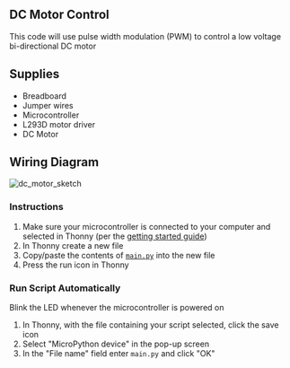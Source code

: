 ## DC Motor Control
This code will use pulse width modulation (PWM) to control a low voltage bi-directional DC motor 

## Supplies
- Breadboard
- Jumper wires
- Microcontroller
- L293D motor driver
- DC Motor

## Wiring Diagram
![dc_motor_sketch](https://github.com/modern-maker/starter-kit/assets/8736328/81bb8f59-a8d8-403c-aaff-896586f3142e)

### Instructions
1. Make sure your microcontroller is connected to your computer and selected in Thonny (per the [getting started guide](https://github.com/modern-maker))
2. In Thonny create a new file
3. Copy/paste the contents of [`main.py`](main.py) into the new file
4. Press the run icon in Thonny

### Run Script Automatically
Blink the LED whenever the microcontroller is powered on
1. In Thonny, with the file containing your script selected, click the save icon
2. Select "MicroPython device" in the pop-up screen
3. In the "File name" field enter `main.py` and click "OK"
